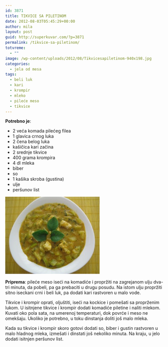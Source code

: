 ```yaml
---
id: 3871
title: TIKVICE SA PILETINOM
date: 2012-08-03T05:45:29+00:00
author: mila
layout: post
guid: http://superkuvar.com/?p=3871
permalink: /tikvice-sa-piletinom/
totvreme:
  - ""
image: /wp-content/uploads/2012/08/Tikvicesapiletinom-940x198.jpg
categories:
  - jela od mesa
tags:
  - beli luk
  - kari
  - krompir
  - mleko
  - pileće meso
  - tikvice
---
```

**Potrebno je**:

  * 2 veća komada pilećeg filea
  * 1 glavica crnog luka
  * 2 čena belog luka
  * kašičica kari začina
  * 2 srednje tikvice
  * 400 grama krompira
  * 4 dl mleka
  * biber
  * so
  * 1 kašika skroba (gustina)
  * ulje
  * peršunov list

<img class="alignnone size-medium wp-image-3873" title="Tikvicesapiletinom" src="/wp-content/uploads/2012/08/Tikvicesapiletinom-e1343913125255-300x245.jpg" alt="" width="300" height="245" /> 

**Priprema**: pileće meso iseći na komadiće i propržiti na zagrejanom ulju dva-tri minuta, da pobeli, pa ga prebaciti u drugu posudu. Na istom ulju propržiti sitno iseckani crni i beli luk, pa dodati kari rastvoren u malo vode.

Tikvice i krompir oprati, oljuštiti, iseći na kockice i pomešati sa proprženim lukom. U isitnjene tikvice i krompir dodati komadiće piletine i naliti mlekom. Kuvati oko pola sata, na umerenoj temperaturi, dok povrće i meso ne omekšaju. Ukoliko je potrebno, u toku dinstanja doliti još malo mleka.

Kada su tikvice i krompir skoro gotovi dodati so, biber i gustin rastvoren u malo hladnog mleka, izmešati i dinstati još nekoliko minuta. Na kraju, u jelo dodati isitnjen peršunov list.